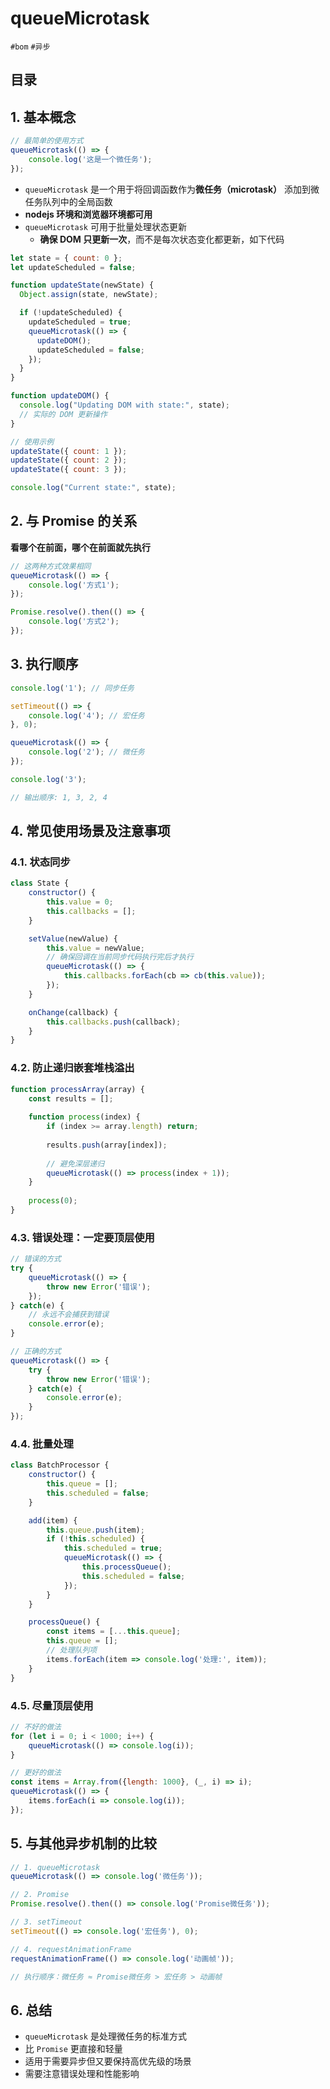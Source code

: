 
# queueMicrotask

`#bom` `#异步` 


## 目录
<!-- toc -->
 ## 1. 基本概念 

```javascript
// 最简单的使用方式
queueMicrotask(() => {
    console.log('这是一个微任务');
});
```

- `queueMicrotask` 是一个用于将回调函数作为**微任务（microtask）** 添加到微任务队列中的全局函数
- **nodejs 环境和浏览器环境都可用**
- `queueMicrotask` 可用于批量处理状态更新
	- **确保 DOM 只更新一次**，而不是每次状态变化都更新，如下代码

```javascript hl:9,22,23,24
let state = { count: 0 };
let updateScheduled = false;

function updateState(newState) {
  Object.assign(state, newState);

  if (!updateScheduled) {
    updateScheduled = true;
    queueMicrotask(() => {
      updateDOM();
      updateScheduled = false;
    });
  }
}

function updateDOM() {
  console.log("Updating DOM with state:", state);
  // 实际的 DOM 更新操作
}

// 使用示例
updateState({ count: 1 });
updateState({ count: 2 });
updateState({ count: 3 });

console.log("Current state:", state);
```

## 2. 与 Promise 的关系

**看哪个在前面，哪个在前面就先执行**

```javascript
// 这两种方式效果相同
queueMicrotask(() => {
    console.log('方式1');
});

Promise.resolve().then(() => {
    console.log('方式2');
});
```

## 3. 执行顺序

```javascript
console.log('1'); // 同步任务

setTimeout(() => {
    console.log('4'); // 宏任务
}, 0);

queueMicrotask(() => {
    console.log('2'); // 微任务
});

console.log('3'); 

// 输出顺序: 1, 3, 2, 4
```

## 4. 常见使用场景及注意事项

### 4.1. 状态同步

```javascript
class State {
    constructor() {
        this.value = 0;
        this.callbacks = [];
    }

    setValue(newValue) {
        this.value = newValue;
        // 确保回调在当前同步代码执行完后才执行
        queueMicrotask(() => {
            this.callbacks.forEach(cb => cb(this.value));
        });
    }

    onChange(callback) {
        this.callbacks.push(callback);
    }
}
```

### 4.2. 防止递归嵌套堆栈溢出

```javascript
function processArray(array) {
    const results = [];
    
    function process(index) {
        if (index >= array.length) return;
        
        results.push(array[index]);
        
        // 避免深层递归
        queueMicrotask(() => process(index + 1));
    }
    
    process(0);
}
```

### 4.3. 错误处理：一定要**顶层使用**

```javascript hl:11
// 错误的方式
try {
    queueMicrotask(() => {
        throw new Error('错误');
    });
} catch(e) {
    // 永远不会捕获到错误
    console.error(e);
}

// 正确的方式
queueMicrotask(() => {
    try {
        throw new Error('错误');
    } catch(e) {
        console.error(e);
    }
});
```

### 4.4. 批量处理

```javascript
class BatchProcessor {
    constructor() {
        this.queue = [];
        this.scheduled = false;
    }

    add(item) {
        this.queue.push(item);
        if (!this.scheduled) {
            this.scheduled = true;
            queueMicrotask(() => {
                this.processQueue();
                this.scheduled = false;
            });
        }
    }

    processQueue() {
        const items = [...this.queue];
        this.queue = [];
        // 处理队列项
        items.forEach(item => console.log('处理:', item));
    }
}
```

### 4.5. 尽量顶层使用

```javascript hl:1,6
// 不好的做法
for (let i = 0; i < 1000; i++) {
    queueMicrotask(() => console.log(i));
}

// 更好的做法
const items = Array.from({length: 1000}, (_, i) => i);
queueMicrotask(() => {
    items.forEach(i => console.log(i));
});
```

## 5. 与其他异步机制的比较

```javascript
// 1. queueMicrotask
queueMicrotask(() => console.log('微任务'));

// 2. Promise
Promise.resolve().then(() => console.log('Promise微任务'));

// 3. setTimeout
setTimeout(() => console.log('宏任务'), 0);

// 4. requestAnimationFrame
requestAnimationFrame(() => console.log('动画帧'));

// 执行顺序：微任务 ≈ Promise微任务 > 宏任务 > 动画帧
```

## 6. 总结

- `queueMicrotask` 是处理微任务的标准方式
- 比 `Promise` 更直接和轻量
- 适用于需要异步但又要保持高优先级的场景
- 需要注意错误处理和性能影响